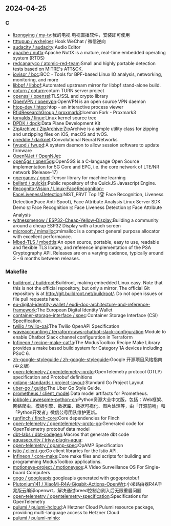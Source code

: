 ## 2024-04-25

### C

* [lizongying / my-tv](https://github.com/lizongying/my-tv):我的电视 电视直播软件，安装即可使用
* [ttttupup / wxhelper](https://github.com/ttttupup/wxhelper):Hook WeChat / 微信逆向
* [audacity / audacity](https://github.com/audacity/audacity):Audio Editor
* [apache / nuttx](https://github.com/apache/nuttx):Apache NuttX is a mature, real-time embedded operating system (RTOS)
* [redcanaryco / atomic-red-team](https://github.com/redcanaryco/atomic-red-team):Small and highly portable detection tests based on MITRE's ATT&CK.
* [iovisor / bcc](https://github.com/iovisor/bcc):BCC - Tools for BPF-based Linux IO analysis, networking, monitoring, and more
* [libbpf / libbpf](https://github.com/libbpf/libbpf):Automated upstream mirror for libbpf stand-alone build.
* [coturn / coturn](https://github.com/coturn/coturn):coturn TURN server project
* [openssl / openssl](https://github.com/openssl/openssl):TLS/SSL and crypto library
* [OpenVPN / openvpn](https://github.com/OpenVPN/openvpn):OpenVPN is an open source VPN daemon
* [htop-dev / htop](https://github.com/htop-dev/htop):htop - an interactive process viewer
* [RfidResearchGroup / proxmark3](https://github.com/RfidResearchGroup/proxmark3):Iceman Fork - Proxmark3
* [torvalds / linux](https://github.com/torvalds/linux):Linux kernel source tree
* [DPDK / dpdk](https://github.com/DPDK/dpdk):Data Plane Development Kit
* [ZipArchive / ZipArchive](https://github.com/ZipArchive/ZipArchive):ZipArchive is a simple utility class for zipping and unzipping files on iOS, macOS and tvOS.
* [pjreddie / darknet](https://github.com/pjreddie/darknet):Convolutional Neural Networks
* [fwupd / fwupd](https://github.com/fwupd/fwupd):A system daemon to allow session software to update firmware
* [OpenNJet / OpenNJet](https://github.com/OpenNJet/OpenNJet):
* [open5gs / open5gs](https://github.com/open5gs/open5gs):Open5GS is a C-language Open Source implementation for 5G Core and EPC, i.e. the core network of LTE/NR network (Release-17)
* [ggerganov / ggml](https://github.com/ggerganov/ggml):Tensor library for machine learning
* [bellard / quickjs](https://github.com/bellard/quickjs):Public repository of the QuickJS Javascript Engine.
* [Recognito-Vision / Linux-FaceRecognition-FaceLivenessDetection](https://github.com/Recognito-Vision/Linux-FaceRecognition-FaceLivenessDetection):NIST_FRVT Top 1🏆 Face Recognition, Liveness Detection(Face Anti-Spoof), Face Attribute Analysis Linux Server SDK Demo ☑️ Face Recognition ☑️ Face Liveness Detection ☑️ Face Attribute Analysis
* [witnessmenow / ESP32-Cheap-Yellow-Display](https://github.com/witnessmenow/ESP32-Cheap-Yellow-Display):Building a community around a cheap ESP32 Display with a touch screen
* [microsoft / mimalloc](https://github.com/microsoft/mimalloc):mimalloc is a compact general purpose allocator with excellent performance.
* [Mbed-TLS / mbedtls](https://github.com/Mbed-TLS/mbedtls):An open source, portable, easy to use, readable and flexible TLS library, and reference implementation of the PSA Cryptography API. Releases are on a varying cadence, typically around 3 - 6 months between releases.

### Makefile

* [buildroot / buildroot](https://github.com/buildroot/buildroot):Buildroot, making embedded Linux easy. Note that this is not the official repository, but only a mirror. The official Git repository is at http://git.buildroot.net/buildroot/. Do not open issues or file pull requests here.
* [eu-digital-identity-wallet / eudi-doc-architecture-and-reference-framework](https://github.com/eu-digital-identity-wallet/eudi-doc-architecture-and-reference-framework):The European Digital Identity Wallet
* [container-storage-interface / spec](https://github.com/container-storage-interface/spec):Container Storage Interface (CSI) Specification.
* [twilio / twilio-oai](https://github.com/twilio/twilio-oai):The Twilio OpenAPI Specification
* [waveaccounting / terraform-aws-chatbot-slack-configuration](https://github.com/waveaccounting/terraform-aws-chatbot-slack-configuration):Module to enable Chatbot Slack channel configuration in Terraform
* [Infineon / recipe-make-cat1a](https://github.com/Infineon/recipe-make-cat1a):The ModusToolbox Recipe Make Library provides a make based build system for Category 1A devices including PSoC 6.
* [zh-google-styleguide / zh-google-styleguide](https://github.com/zh-google-styleguide/zh-google-styleguide):Google 开源项目风格指南 (中文版)
* [open-telemetry / opentelemetry-proto](https://github.com/open-telemetry/opentelemetry-proto):OpenTelemetry protocol (OTLP) specification and Protobuf definitions
* [golang-standards / project-layout](https://github.com/golang-standards/project-layout):Standard Go Project Layout
* [uber-go / guide](https://github.com/uber-go/guide):The Uber Go Style Guide.
* [prometheus / client_model](https://github.com/prometheus/client_model):Data model artifacts for Prometheus.
* [jobbole / awesome-python-cn](https://github.com/jobbole/awesome-python-cn):Python资源大全中文版，包括：Web框架、网络爬虫、模板引擎、数据库、数据可视化、图片处理等，由「开源前哨」和「Python开发者」微信公号团队维护更新。
* [runfinch / finch-core](https://github.com/runfinch/finch-core):Core dependencies for Finch
* [open-telemetry / opentelemetry-proto-go](https://github.com/open-telemetry/opentelemetry-proto-go):Generated code for OpenTelemetry protobuf data model
* [dbt-labs / dbt-codegen](https://github.com/dbt-labs/dbt-codegen):Macros that generate dbt code
* [aquasecurity / trivy-plugin-aqua](https://github.com/aquasecurity/trivy-plugin-aqua):
* [open-telemetry / opamp-spec](https://github.com/open-telemetry/opamp-spec):OpAMP Specification
* [istio / client-go](https://github.com/istio/client-go):Go client libraries for the Istio API.
* [Infineon / core-make](https://github.com/Infineon/core-make):Core make files and scripts for building and programming ModusToolbox applications.
* [motioneye-project / motioneyeos](https://github.com/motioneye-project/motioneyeos):A Video Surveillance OS For Single-board Computers
* [gogo / googleapis](https://github.com/gogo/googleapis):googleapis generated with gogoprotobuf
* [Plutonium141 / XiaoMi-R4A-Gigabit-Actions-OpenWrt](https://github.com/Plutonium141/XiaoMi-R4A-Gigabit-Actions-OpenWrt):小米路由器R4A千兆版云编译openwrt，解决通过breed控制台刷入后无限重启问题
* [open-telemetry / opentelemetry-specification](https://github.com/open-telemetry/opentelemetry-specification):Specifications for OpenTelemetry
* [pulumi / pulumi-hcloud](https://github.com/pulumi/pulumi-hcloud):A Hetzner Cloud Pulumi resource package, providing multi-language access to Hetzner Cloud
* [pulumi / pulumi-minio](https://github.com/pulumi/pulumi-minio):
